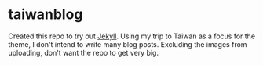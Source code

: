 # taiwanblog

Created this repo to try out [Jekyll](). Using my trip to Taiwan as a focus for the theme, I don't intend to write many blog posts. Excluding the images from uploading, don't want the repo to get very big.